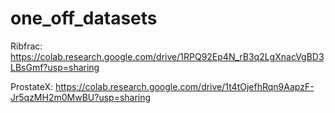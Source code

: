 # one_off_datasets
Ribfrac: https://colab.research.google.com/drive/1RPQ92Ep4N_rB3q2LgXnacVgBD3LBsGmf?usp=sharing

ProstateX: https://colab.research.google.com/drive/1t4tOjefhRqn9AapzF-Jr5qzMH2m0MwBU?usp=sharing
